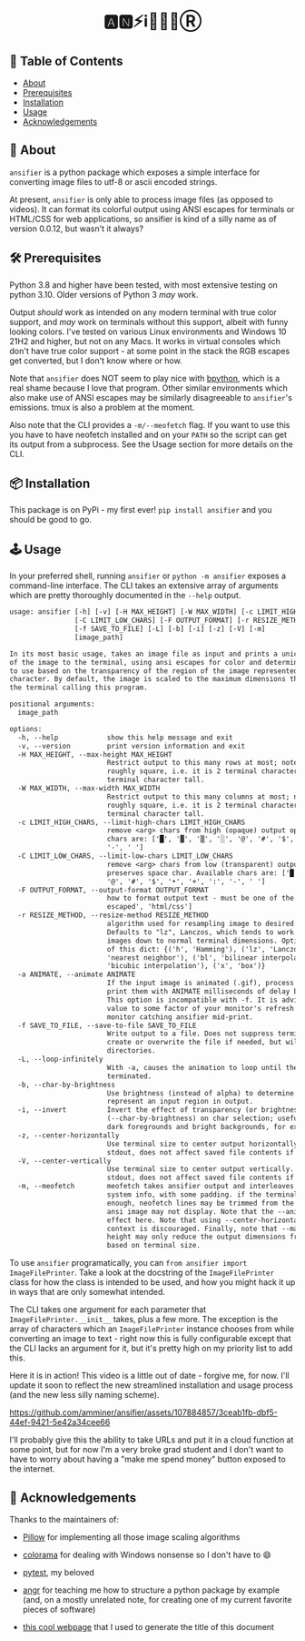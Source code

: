 <h1 align="center">🅰️🅽⚡️ℹ️🎏💈📧Ⓡ</h1>


## 📜 Table of Contents

- [About](#about)
- [Prerequisites](#prereqs)
- [Installation](#installation)
- [Usage](#usage)
- [Acknowledgements](#acknowledgements)

## 🧐 About <a name = "about"></a>

`ansifier` is a python package which exposes a simple interface
for converting image files to utf-8 or ascii encoded strings.

At present, `ansifier` is only able to process image files (as opposed to videos).
It can format its colorful output using ANSI escapes for terminals
or HTML/CSS for web applications, so ansifier is kind of a silly name
as of version 0.0.12, but wasn't it always?

## 🛠 Prerequisites <a name = "prereqs"></a>

Python 3.8 and higher have been tested, with most extensive testing on python 3.10.
Older versions of Python 3 *may* work.

Output *should* work as intended on any modern terminal with
true color support, and *may* work on terminals without this support,
albeit with funny looking colors. I've tested on various Linux environments and Windows
10 21H2 and higher, but not on any Macs. It works in virtual consoles which don't have true
color support - at some point in the stack the RGB escapes get converted, but I don't know
where or how.

Note that `ansifier` does NOT seem to play nice with
[bpython](https://bpython-interpreter.org/),
which is a real shame because I love that program.
Other similar environments which also make use of ANSI escapes may be similarly
disagreeable to `ansifier`'s emissions. tmux is also a problem at the moment.

Also note that the CLI provides a `-m/--meofetch` flag. If you want to use this you
have to have neofetch installed and on your `PATH` so the script can get its
output from a subprocess. See the Usage section for more details on the CLI.

## 📦 Installation <a name = "installation"></a>

This package is on PyPi - my first ever! `pip install ansifier` and you should be good to go.

## 🕹️ Usage <a name="usage"></a>

In your preferred shell, running `ansifier` or `python -m ansifier` exposes a command-line interface.
The CLI takes an extensive array of arguments which are pretty thoroughly documented in the `--help` output.

```txt
usage: ansifier [-h] [-v] [-H MAX_HEIGHT] [-W MAX_WIDTH] [-c LIMIT_HIGH_CHARS]
                [-C LIMIT_LOW_CHARS] [-F OUTPUT_FORMAT] [-r RESIZE_METHOD] [-a ANIMATE]
                [-f SAVE_TO_FILE] [-L] [-b] [-i] [-z] [-V] [-m]
                [image_path]

In its most basic usage, takes an image file as input and prints a unicode representation
of the image to the terminal, using ansi escapes for color and determining what character
to use based on the transparency of the region of the image represented by that
character. By default, the image is scaled to the maximum dimensions that will fit within
the terminal calling this program.

positional arguments:
  image_path

options:
  -h, --help            show this help message and exit
  -v, --version         print version information and exit
  -H MAX_HEIGHT, --max-height MAX_HEIGHT
                        Restrict output to this many rows at most; note that a cell is
                        roughly square, i.e. it is 2 terminal characters wide and 1
                        terminal character tall.
  -W MAX_WIDTH, --max-width MAX_WIDTH
                        Restrict output to this many columns at most; note that a cell is
                        roughly square, i.e. it is 2 terminal characters wide and 1
                        terminal character tall.
  -c LIMIT_HIGH_CHARS, --limit-high-chars LIMIT_HIGH_CHARS
                        remove <arg> chars from high (opaque) output options; Available
                        chars are: ['█', '▓', '▒', '░', '@', '#', '$', '•', '+', ':',
                        '-', ' ']
  -C LIMIT_LOW_CHARS, --limit-low-chars LIMIT_LOW_CHARS
                        remove <arg> chars from low (transparent) output options;
                        preserves space char. Available chars are: ['█', '▓', '▒', '░',
                        '@', '#', '$', '•', '+', ':', '-', ' ']
  -F OUTPUT_FORMAT, --output-format OUTPUT_FORMAT
                        how to format output text - must be one of the following: ['ansi-
                        escaped', 'html/css']
  -r RESIZE_METHOD, --resize-method RESIZE_METHOD
                        algorithm used for resampling image to desired output dimensions.
                        Defaults to "lz", Lanczos, which tends to work best when scaling
                        images down to normal terminal dimensions. Options are the keys
                        of this dict: {('h', 'Hamming'), ('lz', 'Lanczos'), ('n',
                        'nearest neighbor'), ('bl', 'bilinear interpolation'), ('bc',
                        'bicubic interpolation'), ('x', 'box')}
  -a ANIMATE, --animate ANIMATE
                        If the input image is animated (.gif), process all keyframes and
                        print them with ANIMATE milliseconds of delay between frames.
                        This option is incompatible with -f. It is advisable to set this
                        value to some factor of your monitor's refresh rate to avoid your
                        monitor catching ansifier mid-print.
  -f SAVE_TO_FILE, --save-to-file SAVE_TO_FILE
                        Write output to a file. Does not suppress terminal output. Will
                        create or overwrite the file if needed, but will not create new
                        directories.
  -L, --loop-infinitely
                        With -a, causes the animation to loop until the program is
                        terminated.
  -b, --char-by-brightness
                        Use brightness (instead of alpha) to determine character used to
                        represent an input region in output.
  -i, --invert          Invert the effect of transparency (or brightness when using -b
                        (--char-by-brightness) on char selection; useful for images with
                        dark foregrounds and bright backgrounds, for example
  -z, --center-horizontally
                        Use terminal size to center output horizontally. Only affects
                        stdout, does not affect saved file contents if any
  -V, --center-vertically
                        Use terminal size to center output vertically. Only affects
                        stdout, does not affect saved file contents if any
  -m, --meofetch        meofetch takes ansifier output and interleaves it with neofetch
                        system info, with some padding. if the terminal isn't large
                        enough, neofetch lines may be trimmed from the bottom, and/or the
                        ansi image may not display. Note that the --animate option has no
                        effect here. Note that using --center-horizontally in this
                        context is discouraged. Finally, note that --max-width and --max-
                        height may only reduce the output dimensions from those found
                        based on terminal size.
```

To use `ansifier` programatically, you can `from ansifier import ImageFilePrinter`.
Take a look at the docstring of the `ImageFilePrinter` class for how the class
is intended to be used, and how you might hack it up in ways that are only somewhat intended.

The CLI takes one argument for each parameter that `ImageFilePrinter.__init__` takes,
plus a few more. The exception is the array of characters which an `ImageFilePrinter` instance
chooses from while converting an image to text - right now this is fully configurable except that
the CLI lacks an argument for it, but it's pretty high on my priority list to add this.

Here it is in action! This video is a little out of date - forgive me, for now.
I'll update it soon to reflect the new streamlined installation and usage process
(and the new less silly naming scheme).

https://github.com/amminer/ansifier/assets/107884857/3ceab1fb-dbf5-44ef-9421-5e42a34cee66

I'll probably give this the ability to take URLs and put it in a cloud function at some point,
but for now I'm a very broke grad student and I don't want to have to worry about having a
"make me spend money" button exposed to the internet.

## 🙏 Acknowledgements  <a name = "acknowledgements"></a>

Thanks to the maintainers of:

* [Pillow](https://github.com/python-pillow/Pillow) for implementing
all those image scaling algorithms

* [colorama](https://github.com/tartley/colorama) for dealing with Windows nonsense
  so I don't have to 😄

* [pytest](https://docs.pytest.org/en/8.0.x/), my beloved

* [angr](https://github.com/angr/angr) for teaching me how to structure a python package by example
  (and, on a mostly unrelated note, for creating one of my current favorite pieces of software)

* [this cool webpage](https://stevenacoffman.github.io/homoglyphs/) that I used to generate the title of this document
